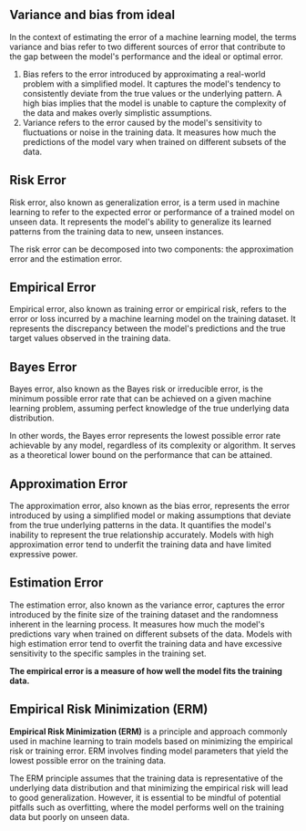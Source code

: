
## Variance and bias from ideal

In the context of estimating the error of a machine learning model, the terms variance and bias refer to two different sources of error that contribute to the gap between the model's performance and the ideal or optimal error.

1. Bias refers to the error introduced by approximating a real-world problem with a simplified model. It captures the model's tendency to consistently deviate from the true values or the underlying pattern. A high bias implies that the model is unable to capture the complexity of the data and makes overly simplistic assumptions.
2. Variance refers to the error caused by the model's sensitivity to fluctuations or noise in the training data. It measures how much the predictions of the model vary when trained on different subsets of the data.

## Risk Error

Risk error, also known as generalization error, is a term used in machine learning to refer to the expected error or performance of a trained model on unseen data. It represents the model's ability to generalize its learned patterns from the training data to new, unseen instances.

The risk error can be decomposed into two components: the approximation error and the estimation error.

## Empirical Error

Empirical error, also known as training error or empirical risk, refers to the error or loss incurred by a machine learning model on the training dataset. It represents the discrepancy between the model's predictions and the true target values observed in the training data.

## Bayes Error

Bayes error, also known as the Bayes risk or irreducible error, is the minimum possible error rate that can be achieved on a given machine learning problem, assuming perfect knowledge of the true underlying data distribution.

In other words, the Bayes error represents the lowest possible error rate achievable by any model, regardless of its complexity or algorithm. It serves as a theoretical lower bound on the performance that can be attained.

## Approximation Error

The approximation error, also known as the bias error, represents the error introduced by using a simplified model or making assumptions that deviate from the true underlying patterns in the data. It quantifies the model's inability to represent the true relationship accurately. Models with high approximation error tend to underfit the training data and have limited expressive power.

## Estimation Error

The estimation error, also known as the variance error, captures the error introduced by the finite size of the training dataset and the randomness inherent in the learning process. It measures how much the model's predictions vary when trained on different subsets of the data. Models with high estimation error tend to overfit the training data and have excessive sensitivity to the specific samples in the training set.

**The empirical error is a measure of how well the model fits the training data.**

## Empirical Risk Minimization (ERM)

**Empirical Risk Minimization (ERM)** is a principle and approach commonly used in machine learning to train models based on minimizing the empirical risk or training error. ERM involves finding model parameters that yield the lowest possible error on the training data.

The ERM principle assumes that the training data is representative of the underlying data distribution and that minimizing the empirical risk will lead to good generalization. However, it is essential to be mindful of potential pitfalls such as overfitting, where the model performs well on the training data but poorly on unseen data.